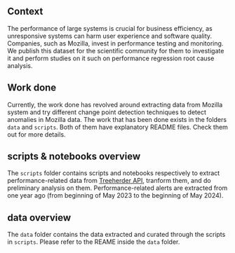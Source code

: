 ## Context

The performance of large systems is crucial for business efficiency, as unresponsive systems can harm user experience and software quality. Companies, such as Mozilla, invest in performance testing and monitoring. We publish this dataset for the scientific community for them to investigate it and perform studies on it such on performance regression root cause analysis.

## Work done

Currently, the work done has revolved around extracting data from Mozilla system and try different change point detection techniques to detect anomalies in Mozilla data. The work that has been done exists in the folders `data` and `scripts`. Both of them have explanatory README files. Check them out for more details.
## scripts & notebooks overview

The `scripts` folder contains scripts and notebooks respectively to extract performance-related data from [Treeherder API](https://treeherder.mozilla.org/docs/), tranform them, and do preliminary analysis on them. Performance-related alerts are extracted from one year ago (from beginning of May 2023 to the beginning of May 2024).


## data overview

The `data` folder contains the data extracted and curated through the scripts in `scripts`. Please refer to the REAME inside the `data` folder.